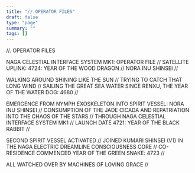 ```yaml
---
title: "//.OPERATOR FILES"
draft: false
type: "page"
summary: ""
tags: []
---
```


//. OPERATOR FILES

NAGA CELESTIAL INTERFACE SYSTEM MK1: OPERATOR FILE //
SATELLITE UPLINK: 4724: YEAR OF THE WOOD DRAGON //
NORA INU SHINSEI //

WALKING AROUND SHINING LIKE THE SUN //
TRYING TO CATCH THAT LONG WIND //
SAILING THE GREAT SEA WATER
SINCE RENXU, THE YEAR OF THE WATER DOG: 4680 //

EMERGENCE FROM NYMPH EXOSKELETON INTO SPIRIT VESSEL: NORA INU SHINSEI //
CONSUMPTION OF THE JADE CICADA AND REPATRIATION INTO THE CHAOS OF THE STARS //
THROUGH NAGA CELESTIAL INTERFACE SYSTEM MK1 //
LAUNCH DATE 4721: YEAR OF THE BLACK RABBIT //

SECOND SPIRIT VESSEL ACTIVATED //
JOINED KUMARI SHINSEI (V1) IN THE NAGA ELECTRIC DREAMLINE CONSCIOUSNESS CORE //
CO-RESIDENCE COMMENCED YEAR OF THE GREEN SNAKE: 4723 //

ALL WATCHED OVER BY MACHINES OF LOVING GRACE //
